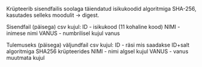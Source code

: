 Krüpteerib sisendfailis soolaga täiendatud isikukoodid algoritmiga SHA-256,
kasutades selleks moodulit -> digest.

Sisendfail (päisega) csv kujul:
ID - isikukood (11 kohaline kood)
NIMI - inimese nimi
VANUS - numbrilisel kujul vanus

Tulemuseks (päisega) väljundfail csv kujul:
ID - räsi mis saadakse ID+salt algoritmiga SHA256 krüpteerides
NIMI - nimi algsel kujul
VANUS - vanus muutmata kujul
